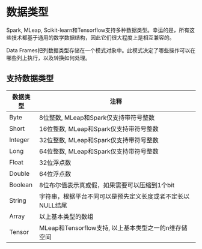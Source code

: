 # 数据类型

Spark, MLeap, Scikit-learn和Tensorflow支持多种数据类型。幸运的是，所有这些技术都基于通用的数学数据结构，因此它们很大程度上是相互兼容的。

Data Frames把列数据类型存储在一个模式对象中。此模式决定了哪些操作可以在哪些列上执行，以及转换如何处理。

## 支持数据类型

| 数据类型 | 注释 |
|---|---|
| Byte | 8位整数, MLeap和Spark仅支持带符号整数 |
| Short | 16位整数, MLeap和Spark仅支持带符号整数 |
| Integer | 32位整数, MLeap和Spark仅支持带符号整数 |
| Long | 64位整数, MLeap和Spark仅支持带符号整数 |
| Float | 32位浮点数 |
| Double | 64位浮点数 |
| Boolean | 8位布尔值表示真或假，如果需要可以压缩到1个bit |
| String | 字符串，根据平台不同可以是预先定义长度或者不定长以NULL结尾 |
| Array | 以上基本类型的数组 |
| Tensor | MLeap和Tensorflow支持, 以上基本类型之一的n维存储空间 |
